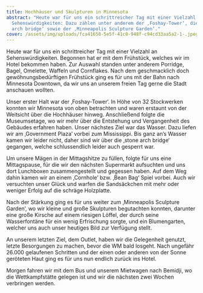 ```yaml
---
title: Hochhäuser und Skulpturen in Minnesota
abstract: "Heute war für uns ein schrittreicher Tag mit einer Vielzahl an
  Sehenswürdigkeiten: Dazu zählen unter anderem der ‚Foshay-Tower‘, die ‚stone
  arch bridge‘ sowie der ‚Minneapolis Sculpture Garden‘."
cover: /assets/img/uploads/fca41658-5e5f-41c0-948f-c94cd33aa5a2-1-.jpeg
---
```

Heute war für uns ein schrittreicher Tag mit einer Vielzahl an Sehenswürdigkeiten. Begonnen hat er mit dem Frühstück, welches wir im Hotel bekommen haben. Zur Auswahl standen unter anderem Porridge, Bagel, Omelette, Waffeln und Cornflakes. Nach dem geschmacklich doch gewöhnungsbedürftigen Frühstück ging es für uns mit der Bahn nach Minnesota Downtown, da wir uns an unserem freien Tag gerne die Stadt anschauen wollten.

Unser erster Halt war der ‚Foshay-Tower‘. In Höhe von 32 Stockwerken konnten wir Minnesota von oben betrachten und waren erstaunt von der Weitsicht über die Hochhäuser hinweg. Anschließend folgte die Museumsetage, wo wir mehr über die Entstehung und Vergangenheit des Gebäudes erfahren haben. Unser nächstes Ziel war das Wasser. Dazu liefen wir am ‚Government Plaza’ vorbei zum Mississippi. Bis ganz an’s Wasser kamen wir leider nicht, daher sind wir über die ‚stone arch bridge‘ gegangen, welche schlussendlich leider auch gesperrt war.

Um unsere Mägen in der Mittagshitze zu füllen, folgte für uns eine Mittagspause, für die wir den nächsten Supermarkt aufsuchten und uns dort Lunchboxen zusammengestellt und gegessen haben. Auf dem Weg dahin kamen wir an einem ‚Cornhole’ bzw. ‚Bean Bag‘ Spiel vorbei. Auch wir versuchten unser Glück und warfen die Sandsäckchen mit mehr oder weniger Erfolg auf die schräge Holzplatte.

Nach der Stärkung ging es für uns weiter zum ‚Minneapolis Sculpture Garden‘, wo wir kleine und große Skulpturen begutachten konnten, darunter eine große Kirsche auf einem riesigen Löffel, der durch seine Wasserfontäne für ein wenig Erfrischung sorgte, und ein Blumengarten, welcher uns auch unser heutiges Bild zur Verfügung stellt.

An unserem letzten Ziel, dem Outlet, haben wir die Gelegenheit genutzt, letzte Besorgungen zu machen, bevor die WM bald losgeht. Nach ungefähr 26.000 gelaufenen Schritten und der einen oder anderen von der Sonne geröteten Haut ging es für uns nun endlich zurück ins Hotel.

Morgen fahren wir mit dem Bus und unserem Mietwagen nach Bemidji, wo die Wettkampfstätte gelegen ist und wir die nächsten zwei Wochen verbringen werden.
